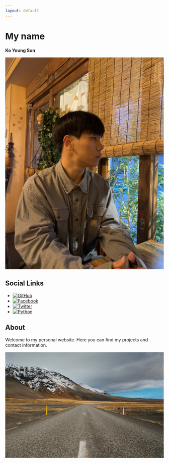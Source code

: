 ```yaml
---
layout: default
---
```


# My name
**Ko Young Sun**

![Avatar](KakaoTalk_Photo_2024-06-20-17-43-46.jpeg)

## Social Links

- [![GitHub](https://img.shields.io/badge/GitHub-000000?style=for-the-badge&logo=github)](https://github.com/mygithub)
- [![Facebook](https://img.shields.io/badge/Facebook-1877F2?style=for-the-badge&logo=facebook)](https://facebook.com/myfacebook)
- [![Twitter](https://img.shields.io/badge/Twitter-1DA1F2?style=for-the-badge&logo=twitter)](https://twitter.com/mytwitter)
- [![Python](https://img.shields.io/badge/Python-3776AB?style=for-the-badge&logo=python)](https://python.org/users/mypython)

## About
Welcome to my personal website. Here you can find my projects and contact information.

![Background](background.jpg)
